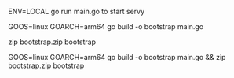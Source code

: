 ENV=LOCAL go run main.go to start servy

GOOS=linux GOARCH=arm64 go build -o bootstrap main.go

zip bootstrap.zip bootstrap


GOOS=linux GOARCH=arm64 go build -o bootstrap main.go && zip bootstrap.zip bootstrap

